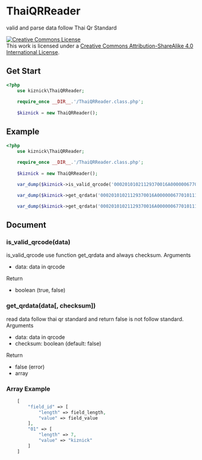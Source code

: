 # ThaiQRReader
valid and parse data follow Thai Qr Standard

[![Creative Commons License](https://i.creativecommons.org/l/by-sa/4.0/88x31.png)](http://creativecommons.org/licenses/by-sa/4.0/)  
This work is licensed under a [Creative Commons Attribution-ShareAlike 4.0 International License](http://creativecommons.org/licenses/by-sa/4.0/).

## Get Start
```php
<?php
    use kiznick\ThaiQRReader;
    
    require_once __DIR__.'/ThaiQRReader.class.php';
    
    $kiznick = new ThaiQRReader();
```

## Example
```php
<?php
    use kiznick\ThaiQRReader;
    
    require_once __DIR__.'/ThaiQRReader.class.php';
    
    $kiznick = new ThaiQRReader();

    var_dump($kiznick->is_valid_qrcode('00020101021129370016A000000677010111011300660000000005802TH530376463048956')); // return true or false

    var_dump($kiznick->get_qrdata('00020101021129370016A000000677010111011300660000000005802TH530376463048956', true)); // return array or false (check sum)

    var_dump($kiznick->get_qrdata('00020101021129370016A000000677010111011300660000000005802TH5303764', false)); // return array or false (not check sum)
```

## Document
### is_valid_qrcode(data)
is_valid_qrcode use function get_qrdata and always checksum.
Arguments
 - data: data in qrcode

Return
 - boolean (true, false)

### get_qrdata(data[, checksum])
read data follow thai qr standard and return false is not follow standard.
Arguments
 - data: data in qrcode
 - checksum: boolean (default: false)

Return
 - false (error)
 - array

### Array Example
```php
    [
        "field_id" => [
            "length" => field_length,
            "value" => field_value
        ],
        "01" => [
            "length" => 7,
            "value" => "kiznick"
        ]
    ]
 ```